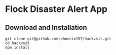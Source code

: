 # Flock Disaster Alert App
  

## Download and Installation

```
git clone git@github.com:phoenix157/hackvsit.git
cd hackvsit
npm install
```

